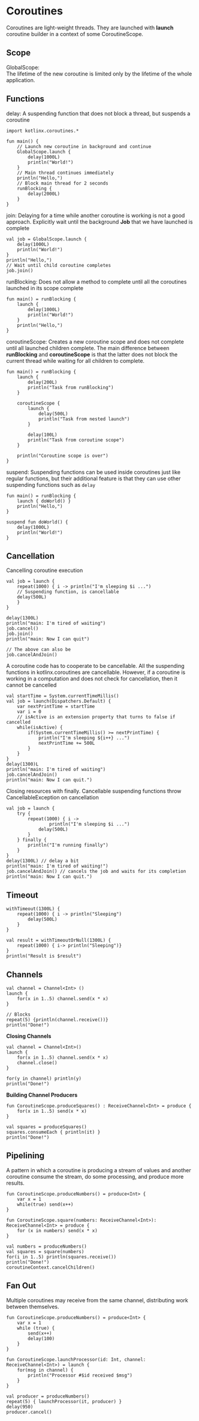 # Coroutines

Coroutines are light-weight threads. They are launched with **launch** coroutine builder in a context of some CoroutineScope. 


## Scope
GlobalScope: <br>
The lifetime of the new coroutine is limited only by the lifetime of the whole application.

## Functions
delay: A suspending function that does not block a thread, but suspends a coroutine
```
import kotlinx.coroutines.*

fun main() {
    // Launch new coroutine in background and continue
    GlobalScope.launch {
        delay(1000L)
        println("World!")
    }
    // Main thread continues immediately
    println("Hello,")
    // Block main thread for 2 seconds
    runBlocking {
        delay(2000L)
    }
}
```

join: Delaying for a time while another coroutine is working is not a good approach. Explicitly wait until the background **Job** that we have launched is complete
```
val job = GlobalScope.launch {
    delay(1000L)
    println("World!")
}
println("Hello,")
// Wait until child coroutine completes
job.join()
```

runBlocking: Does not allow a method to complete until all the coroutines launched in its scope complete
```
fun main() = runBlocking {
    launch { 
        delay(1000L)
        println("World!")
    }
    println("Hello,")
}
```

coroutineScope: Creates a new coroutine scope and does not complete until all launched children complete. The main difference between **runBlocking** and **coroutineScope** is that the latter does not block the current thread while waiting for all children to complete.
```
fun main() = runBlocking {
    launch {
        delay(200L)
        println("Task from runBlocking")
    }

    coroutineScope {
        launch {
            delay(500L)
            println("Task from nested launch")
        }

        delay(100L)
        println("Task from coroutine scope")
    }

    println("Coroutine scope is over")
}
```

suspend: Suspending functions can be used inside coroutines just like regular functions, but their additional feature is that they can use other suspending functions such as `delay`
```
fun main() = runBlocking {
    launch { doWorld() }
    println("Hello,")
}

suspend fun doWorld() {
    delay(1000L)
    println("World!")
}
```

## Cancellation

Cancelling coroutine execution
```
val job = launch {
    repeat(1000) { i -> println("I'm sleeping $i ...")
    // Suspending function, is cancellable
    delay(500L)
    }
}

delay(1300L)
println("main: I'm tired of waiting")
job.cancel()
job.join()
println("main: Now I can quit")

// The above can also be 
job.cancelAndJoin()
```

A coroutine code has to cooperate to be cancellable. All the suspending functions in kotlinx.coroutines are cancellable. However, if a coroutine is working in a computation and does not check for cancellation, then it cannot be cancelled
```
val startTime = System.currentTimeMillis()
val job = launch(Dispatchers.Default) {
    var nextPrintTime = startTime
    var i = 0
    // isActive is an extension property that turns to false if cancelled
    while(isActive) {
        if(System.currentTimeMillis() >= nextPrintTime) {
            println("I'm sleeping ${i++} ...")
            nextPrintTime += 500L
        }
    }
}
delay(1300)L
println("main: I'm tired of waiting")
job.cancelAndJoin()
println("main: Now I can quit.")
```

Closing resources with finally. Cancellable suspending functions throw CancellableException on cancellation
```
val job = launch {
    try {
        repeat(1000) { i ->
                println("I'm sleeping $i ...")
            delay(500L)
        }
    } finally {
        println("I'm running finally")
    }
}
delay(1300L) // delay a bit
println("main: I'm tired of waiting!")
job.cancelAndJoin() // cancels the job and waits for its completion
println("main: Now I can quit.")
```

## Timeout
```
withTimeout(1300L) {
    repeat(1000) { i -> println("Sleeping")
        delay(500L)
    }
}

val result = withTimeoutOrNull(1300L) {
    repeat(1000) { i-> println("Sleeping")}
}
println("Result is $result")
```

## Channels
```
val channel = Channel<Int> ()
launch {
    for(x in 1..5) channel.send(x * x)
}

// Blocks
repeat(5) {println(channel.receive())}
println("Done!")
```

**Closing Channels**
```
val channel = Channel<Int>() 
launch {
    for(x in 1..5) channel.send(x * x)
    channel.close()
}

for(y in channel) println(y)
println("Done!")
```

**Building Channel Producers**
```
fun CoroutineScope.produceSquares() : ReceiveChannel<Int> = produce {
    for(x in 1..5) send(x * x)
}

val squares = produceSquares()
squares.consumeEach { println(it) }
println("Done!")
```

## Pipelining
A pattern in which a coroutine is producing a stream of values and another coroutine consume the stream, do some processing, and produce more results. 
```
fun CoroutineScope.produceNumbers() = produce<Int> {
    var x = 1
    while(true) send(x++)
}

fun CoroutineScope.square(numbers: ReceiveChannel<Int>): ReceiveChannel<Int> = produce {
    for (x in numbers) send(x * x)
}

val numbers = produceNumbers()
val squares = square(numbers)
for(i in 1..5) println(squares.receive())
println("Done!")
coroutineContext.cancelChildren()
```

## Fan Out
Multiple coroutines may receive from the same channel, distributing work between themselves. 
```
fun CoroutineScope.produceNumbers() = produce<Int> {
    var x = 1
    while (true) {
        send(x++)
        delay(100)
    }
}

fun CoroutineScope.launchProcessor(id: Int, channel: ReceiveChannel<Int>) = launch {
    for(msg in channel) {
        println("Processor #$id received $msg")
    }
}

val producer = produceNumbers()
repeat(5) { launchProcessor(it, producer) }
delay(950)
producer.cancel()
```